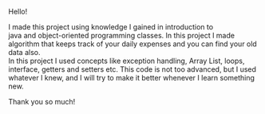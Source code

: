 Hello! 

  
I made this project using knowledge I gained in introduction to  
java and object-oriented programming classes. In this project I made 
algorithm that keeps track of your daily expenses and you can find your old data also.  
In this project I used concepts like exception handling, Array List, loops,  
interface, getters and setters etc. This code is not too advanced, but I used whatever I 
knew, and I will try to make it better whenever I learn something new. 

Thank you so much!
